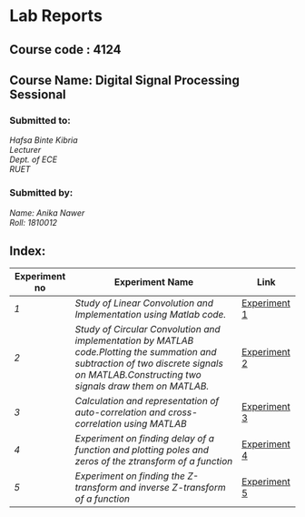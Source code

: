 
# Lab Reports
## Course code : 4124
## Course Name: Digital Signal Processing Sessional

### Submitted to:
*Hafsa Binte Kibria*
<br>
*Lecturer*
<br>
*Dept. of ECE* 
<br>
*RUET*

### Submitted by:	
*Name:  Anika Nawer*   
*Roll:    1810012*

## Index:
| Experiment no | Experiment Name | Link |
| --- | --- | --- |
| *1* | *Study of Linear Convolution and Implementation using Matlab code.* | [Experiment 1](https://github.com/Anika-nawer/ECE-4124-DSP-Lab-Reports/blob/main/Lab%2001/README.md) |
| *2* | *Study of Circular Convolution and implementation by MATLAB code.Plotting the summation and subtraction of two discrete signals on   MATLAB.Constructing two signals draw them on MATLAB.* | [Experiment 2](https://github.com/Anika-nawer/ECE-4124-DSP-Lab-Reports/blob/main/Lab%2002/README.md) |
| *3* | *Calculation and representation of auto-correlation and cross-correlation using MATLAB* | [Experiment 3](https://github.com/Anika-nawer/ECE-4124-DSP-Lab-Reports/blob/main/Lab%2003/README.md) |
| *4* | *Experiment on finding delay of a function and plotting poles and zeros of the ztransform of a function* | [Experiment 4](https://github.com/Anika-nawer/ECE-4124-DSP-Lab-Reports/blob/main/Lab%2004/README.md) |
| *5* | *Experiment on finding the Z-transform and inverse Z-transform of a function* | [Experiment 5](https://github.com/Anika-nawer/ECE-4124-DSP-Lab-Reports/blob/main/Lab%2005/README.md) |
